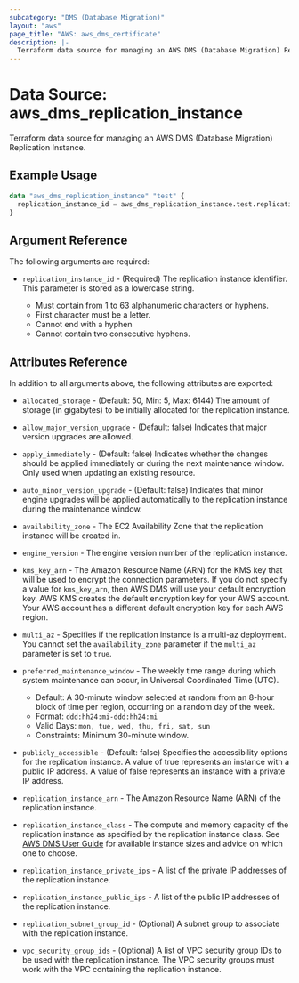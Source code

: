 ```yaml
---
subcategory: "DMS (Database Migration)"
layout: "aws"
page_title: "AWS: aws_dms_certificate"
description: |-
  Terraform data source for managing an AWS DMS (Database Migration) Replication Instance.
---
```


# Data Source: aws_dms_replication_instance

Terraform data source for managing an AWS DMS (Database Migration) Replication Instance.

## Example Usage

```terraform
data "aws_dms_replication_instance" "test" {
  replication_instance_id = aws_dms_replication_instance.test.replication_instance_id
}
```

## Argument Reference

The following arguments are required:

* `replication_instance_id` - (Required) The replication instance identifier. This parameter is stored as a lowercase string.

    - Must contain from 1 to 63 alphanumeric characters or hyphens.
    - First character must be a letter.
    - Cannot end with a hyphen
    - Cannot contain two consecutive hyphens.

## Attributes Reference

In addition to all arguments above, the following attributes are exported:

* `allocated_storage` - (Default: 50, Min: 5, Max: 6144) The amount of storage (in gigabytes) to be initially allocated for the replication instance.
* `allow_major_version_upgrade` - (Default: false) Indicates that major version upgrades are allowed.
* `apply_immediately` - (Default: false) Indicates whether the changes should be applied immediately or during the next maintenance window. Only used when updating an existing resource.
* `auto_minor_version_upgrade` - (Default: false) Indicates that minor engine upgrades will be applied automatically to the replication instance during the maintenance window.
* `availability_zone` - The EC2 Availability Zone that the replication instance will be created in.
* `engine_version` - The engine version number of the replication instance.
* `kms_key_arn` - The Amazon Resource Name (ARN) for the KMS key that will be used to encrypt the connection parameters. If you do not specify a value for `kms_key_arn`, then AWS DMS will use your default encryption key. AWS KMS creates the default encryption key for your AWS account. Your AWS account has a different default encryption key for each AWS region.
* `multi_az` - Specifies if the replication instance is a multi-az deployment. You cannot set the `availability_zone` parameter if the `multi_az` parameter is set to `true`.
* `preferred_maintenance_window` - The weekly time range during which system maintenance can occur, in Universal Coordinated Time (UTC).

    - Default: A 30-minute window selected at random from an 8-hour block of time per region, occurring on a random day of the week.
    - Format: `ddd:hh24:mi-ddd:hh24:mi`
    - Valid Days: `mon, tue, wed, thu, fri, sat, sun`
    - Constraints: Minimum 30-minute window.

* `publicly_accessible` - (Default: false) Specifies the accessibility options for the replication instance. A value of true represents an instance with a public IP address. A value of false represents an instance with a private IP address.
* `replication_instance_arn` - The Amazon Resource Name (ARN) of the replication instance.
* `replication_instance_class` - The compute and memory capacity of the replication instance as specified by the replication instance class. See [AWS DMS User Guide](https://docs.aws.amazon.com/dms/latest/userguide/CHAP_ReplicationInstance.Types.html) for available instance sizes and advice on which one to choose.
* `replication_instance_private_ips` - A list of the private IP addresses of the replication instance.
* `replication_instance_public_ips` - A list of the public IP addresses of the replication instance.
* `replication_subnet_group_id` - (Optional) A subnet group to associate with the replication instance.
* `vpc_security_group_ids` - (Optional) A list of VPC security group IDs to be used with the replication instance. The VPC security groups must work with the VPC containing the replication instance.
